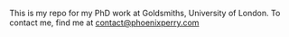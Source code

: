 
This is my repo for my PhD work at Goldsmiths, University of London. To contact me, find me at contact@phoenixperry.com

